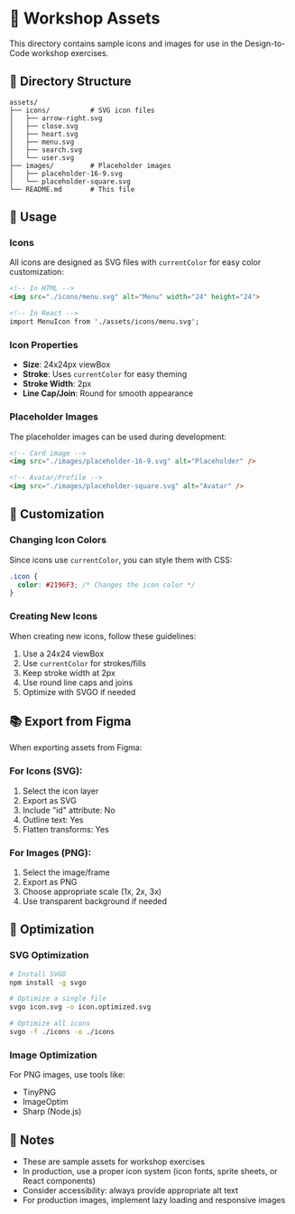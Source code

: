 # 🎨 Workshop Assets

This directory contains sample icons and images for use in the Design-to-Code workshop exercises.

## 📁 Directory Structure

```
assets/
├── icons/          # SVG icon files
│   ├── arrow-right.svg
│   ├── close.svg
│   ├── heart.svg
│   ├── menu.svg
│   ├── search.svg
│   └── user.svg
├── images/         # Placeholder images
│   ├── placeholder-16-9.svg
│   └── placeholder-square.svg
└── README.md       # This file
```

## 🎯 Usage

### Icons

All icons are designed as SVG files with `currentColor` for easy color customization:

```html
<!-- In HTML -->
<img src="./icons/menu.svg" alt="Menu" width="24" height="24">

<!-- In React -->
import MenuIcon from './assets/icons/menu.svg';
```

### Icon Properties
- **Size**: 24x24px viewBox
- **Stroke**: Uses `currentColor` for easy theming
- **Stroke Width**: 2px
- **Line Cap/Join**: Round for smooth appearance

### Placeholder Images

The placeholder images can be used during development:

```html
<!-- Card image -->
<img src="./images/placeholder-16-9.svg" alt="Placeholder" />

<!-- Avatar/Profile -->
<img src="./images/placeholder-square.svg" alt="Avatar" />
```

## 🎨 Customization

### Changing Icon Colors

Since icons use `currentColor`, you can style them with CSS:

```css
.icon {
  color: #2196F3; /* Changes the icon color */
}
```

### Creating New Icons

When creating new icons, follow these guidelines:
1. Use a 24x24 viewBox
2. Use `currentColor` for strokes/fills
3. Keep stroke width at 2px
4. Use round line caps and joins
5. Optimize with SVGO if needed

## 📚 Export from Figma

When exporting assets from Figma:

### For Icons (SVG):
1. Select the icon layer
2. Export as SVG
3. Include "id" attribute: No
4. Outline text: Yes
5. Flatten transforms: Yes

### For Images (PNG):
1. Select the image/frame
2. Export as PNG
3. Choose appropriate scale (1x, 2x, 3x)
4. Use transparent background if needed

## 🔧 Optimization

### SVG Optimization
```bash
# Install SVGO
npm install -g svgo

# Optimize a single file
svgo icon.svg -o icon.optimized.svg

# Optimize all icons
svgo -f ./icons -o ./icons
```

### Image Optimization
For PNG images, use tools like:
- TinyPNG
- ImageOptim
- Sharp (Node.js)

## 📝 Notes

- These are sample assets for workshop exercises
- In production, use a proper icon system (icon fonts, sprite sheets, or React components)
- Consider accessibility: always provide appropriate alt text
- For production images, implement lazy loading and responsive images 